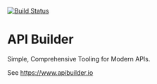 [![Build Status](https://travis-ci.org/apicollective/apibuilder.svg?branch=main)](https://travis-ci.org/apicollective/apibuilder)

API Builder
==========

Simple, Comprehensive Tooling for Modern APIs.

See https://www.apibuilder.io
